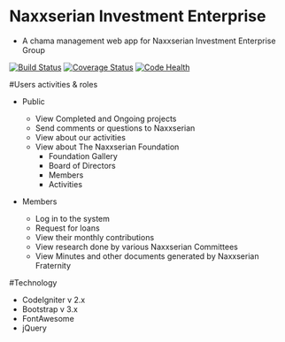 # Naxxserian Investment Enterprise
* A chama management web app for Naxxserian Investment Enterprise Group

[![Build
Status](https://drone.io/github.com/denisKaranja/naxxserian/status.png)](https://drone.io/github.com/denisKaranja/naxxserian/latest)
[![Coverage
Status](https://coveralls.io/repos/denisKaranja/naxxserian/badge.png)](https://coveralls.io/r/denisKaranja/naxxserian)
[![Code Health](https://landscape.io/github/denisKaranja/naxxserian/master/landscape.svg)](https://landscape.io/github/denisKaranja/naxxserian/master)

#Users activities & roles
* Public
  * View Completed and Ongoing projects
  * Send comments or questions to Naxxserian
  * View about our activities
  * View about The Naxxserian Foundation
    * Foundation Gallery
    * Board of Directors
    * Members
    * Activities

* Members
  * Log in to the system
  * Request for loans
  * View their monthly contributions
  * View research done by various Naxxserian Committees
  * View Minutes and other documents generated by Naxxserian Fraternity

#Technology
 * CodeIgniter v 2.x
 * Bootstrap v 3.x
 * FontAwesome
 * jQuery
